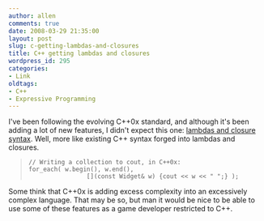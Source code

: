 ```yaml
---
author: allen
comments: true
date: 2008-03-29 21:35:00
layout: post
slug: c-getting-lambdas-and-closures
title: C++ getting lambdas and closures
wordpress_id: 295
categories:
- Link
oldtags:
- C++
- Expressive Programming
---
```


I've been following the evolving C++0x standard, and although it's been adding a lot of new features, I didn't expect this one: [lambdas and closure syntax](http://herbsutter.spaces.live.com/blog/cns/). Well, more like existing C++ syntax forged into lambdas and closures.


> 

>     
>     // Writing a collection to cout, in C++0x:
>     for_each( w.begin(), w.end(),
>                     [](const Widget& w) {cout << w << " ";} );
> 
> 



Some think that C++0x is adding excess complexity into an excessively complex language. That may be so, but man it would be nice to be able to use some of these features as a game developer restricted to C++.
